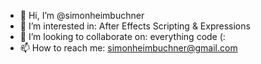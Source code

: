 - 👋 Hi, I’m @simonheimbuchner
- 👀 I’m interested in: After Effects Scripting & Expressions
- 💞️ I’m looking to collaborate on: everything code (:
- 📫 How to reach me: simonheimbuchner@gmail.com
